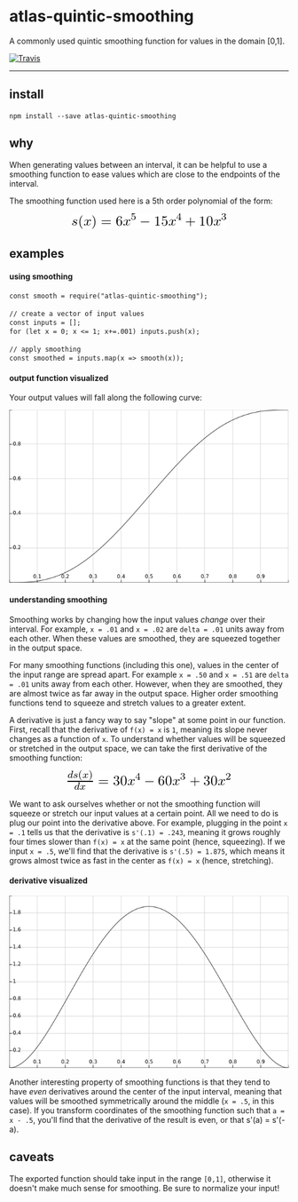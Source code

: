 # atlas-quintic-smoothing

A commonly used quintic smoothing function for values in the domain [0,1].

[![Travis](https://img.shields.io/travis/atlassubbed/atlas-quintic-smoothing.svg)](https://travis-ci.org/atlassubbed/atlas-quintic-smoothing)

---

## install

```
npm install --save atlas-quintic-smoothing
```

## why

When generating values between an interval, it can be helpful to use a smoothing function to ease values which are close to the endpoints of the interval.

The smoothing function used here is a 5th order polynomial of the form:

<p align="center">
  <img alt="s(x) = 6x^5 - 15x^4 + 10x^3" src="docs/quintic.png">
</p>

## examples

#### using smoothing

```
const smooth = require("atlas-quintic-smoothing");

// create a vector of input values
const inputs = [];
for (let x = 0; x <= 1; x+=.001) inputs.push(x);

// apply smoothing 
const smoothed = inputs.map(x => smooth(x));
```

#### output function visualized

Your output values will fall along the following curve:

<p align="center">
  <img alt="graph of s(x) = 6x^5 - 15x^4 + 10x^3" src="docs/quintic_graph.png">
</p>

#### understanding smoothing

Smoothing works by changing how the input values *change* over their interval. For example, `x = .01` and `x = .02` are `delta = .01` units away from each other. When these values are smoothed, they are squeezed together in the output space.

For many smoothing functions (including this one), values in the center of the input range are spread apart. For example `x = .50` and `x = .51` are `delta = .01` units away from each other. However, when they are smoothed, they are almost twice as far away in the output space. Higher order smoothing functions tend to squeeze and stretch values to a greater extent. 

A derivative is just a fancy way to say "slope" at some point in our function. First, recall that the derivative of `f(x) = x` is `1`, meaning its slope never changes as a function of `x`. To understand whether values will be squeezed or stretched in the output space, we can take the first derivative of the smoothing function:


<p align="center">
  <img alt="s'(x) = 30x^4 - 60x^3 + 30x^2" src="docs/quintic_diff.png">
</p>

We want to ask ourselves whether or not the smoothing function will squeeze or stretch our input values at a certain point. All we need to do is plug our point into the derivative above. For example, plugging in the point `x = .1` tells us that the derivative is `s'(.1) = .243`, meaning it grows roughly four times slower than `f(x) = x` at the same point (hence, squeezing). If we input `x = .5`, we'll find that the derivative is `s'(.5) = 1.875`, which means it grows almost twice as fast in the center as `f(x) = x` (hence, stretching).

#### derivative visualized

<p align="center">
  <img alt="graph of s'(x) = 30x^4 - 60x^3 + 30x^2" src="docs/quintic_diff_graph.png">
</p>

Another interesting property of smoothing functions is that they tend to have *even* derivatives around the center of the input interval, meaning that values will be smoothed symmetrically around the middle (`x = .5`, in this case). If you transform coordinates of the smoothing function such that `a = x - .5`, you'll find that the derivative of the result is even, or that s'(a) = s'(-a).

## caveats

The exported function should take input in the range `[0,1]`, otherwise it doesn't make much sense for smoothing. Be sure to normalize your input!


